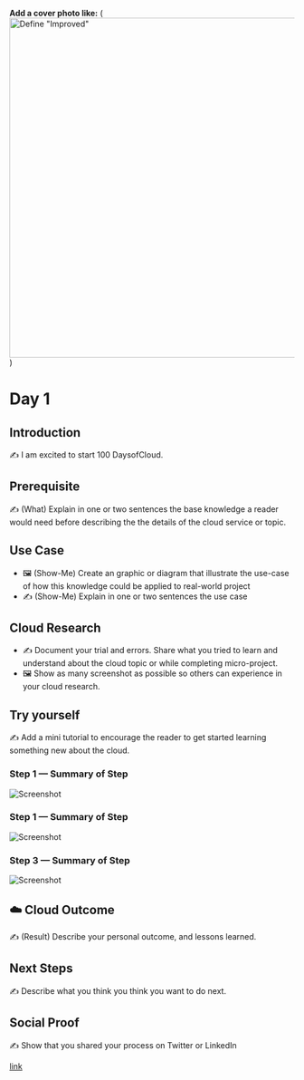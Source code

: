 **Add a cover photo like:**
(<a data-flickr-embed="true" href="https://www.flickr.com/photos/cogdog/32223200485/in/photolist-R6sjSa-7k1iMh-54MC5M-MgTuCH-KSaTcH-JUiipa-b3YgT8-qhFw3r-b3YjZB-KAGSkS-dzz8TX-NqeGTY-7MwuFG-KGTtL7-KSaTHc-ox2LYp-BRfMEj-f1jHkH-e9oURp-os3xS7-7frmX8-Wf2s6x-bNNDot-28HEdFy-28HWVqz-28GUFJX-q5i3Ei-YJ88Mp-LBttQ5-6EDD3S-oHKELA-23LWrRT-54MPLR-FSg1sT-63nDWz-6Ch52H-28J4wNg-dw3zvb-4XpnXu-bnURzL-7cazSw-Fy1aDW-ekcexA-9ZHobi-29YvTV5-4jM8Tv-6FDg5u-LVEDYC-TzE3F5-rZMB8c/" title="Define &quot;Improved&quot;"><img src="https://live.staticflickr.com/746/32223200485_5e1b2be3f3_c.jpg" width="800" height="600" alt="Define &quot;Improved&quot;"></a>)

# Day 1

## Introduction

✍️ I am excited to start 100 DaysofCloud.

## Prerequisite

✍️ (What) Explain in one or two sentences the base knowledge a reader would need before describing the the details of the cloud service or topic.

## Use Case

- 🖼️ (Show-Me) Create an graphic or diagram that illustrate the use-case of how this knowledge could be applied to real-world project
- ✍️ (Show-Me) Explain in one or two sentences the use case

## Cloud Research

- ✍️ Document your trial and errors. Share what you tried to learn and understand about the cloud topic or while completing micro-project.
- 🖼️ Show as many screenshot as possible so others can experience in your cloud research.

## Try yourself

✍️ Add a mini tutorial to encourage the reader to get started learning something new about the cloud.

### Step 1 — Summary of Step

![Screenshot](https://via.placeholder.com/500x300)

### Step 1 — Summary of Step

![Screenshot](https://via.placeholder.com/500x300)

### Step 3 — Summary of Step

![Screenshot](https://via.placeholder.com/500x300)

## ☁️ Cloud Outcome

✍️ (Result) Describe your personal outcome, and lessons learned.

## Next Steps

✍️ Describe what you think you think you want to do next.

## Social Proof

✍️ Show that you shared your process on Twitter or LinkedIn

[link](link)

